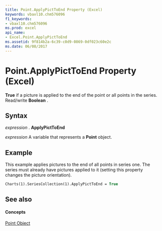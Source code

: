 ```yaml
---
title: Point.ApplyPictToEnd Property (Excel)
keywords: vbaxl10.chm576096
f1_keywords:
- vbaxl10.chm576096
ms.prod: excel
api_name:
- Excel.Point.ApplyPictToEnd
ms.assetid: 9f814b2a-6c39-c0d9-0869-0df023c60e2c
ms.date: 06/08/2017
---
```



# Point.ApplyPictToEnd Property (Excel)

 **True** if a picture is applied to the end of the point or all points in the series. Read/write **Boolean** .


## Syntax

 _expression_ . **ApplyPictToEnd**

 _expression_ A variable that represents a **Point** object.


## Example

This example applies pictures to the end of all points in series one. The series must already have pictures applied to it (setting this property changes the picture orientation).


```vb
Charts(1).SeriesCollection(1).ApplyPictToEnd = True
```


## See also


#### Concepts


[Point Object](Excel.Point(objec).md)

